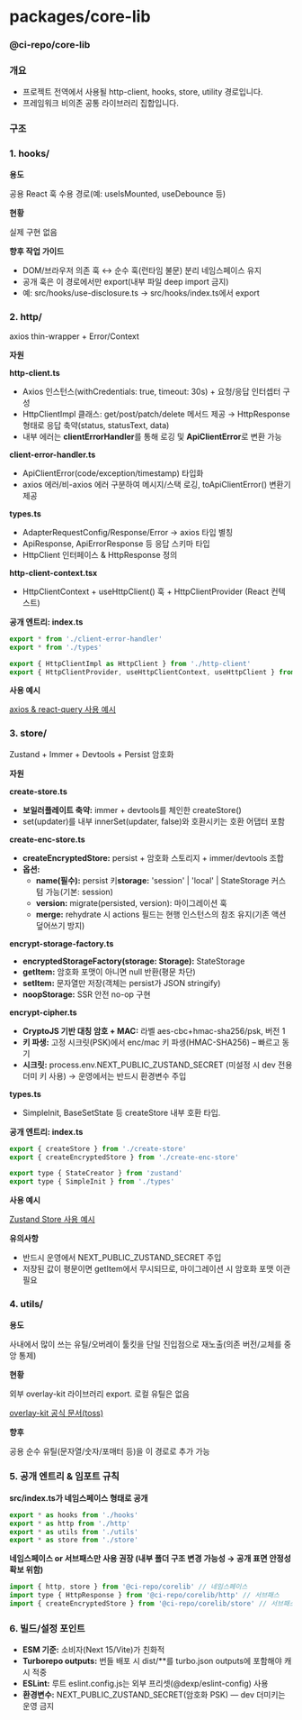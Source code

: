 # packages/core-lib

### @ci-repo/core-lib

### **개요**

- 프로젝트 전역에서 사용될 http-client, hooks, store, utility 경로입니다.
- 프레임워크 비의존 공통 라이브러리 집합입니다.

### **구조**

### **1. hooks/**

**용도**

공용 React 훅 수용 경로(예: useIsMounted, useDebounce 등)

**현황**

실제 구현 없음

**향후 작업 가이드**

- DOM/브라우저 의존 훅 ↔ 순수 훅(런타임 불문) 분리 네임스페이스 유지
- 공개 훅은 이 경로에서만 export(내부 파일 deep import 금지)
- 예: src/hooks/use-disclosure.ts → src/hooks/index.ts에서 export

### **2. http/**

axios thin-wrapper + Error/Context

**자원**

**http-client.ts**

- Axios 인스턴스(withCredentials: true, timeout: 30s) + 요청/응답 인터셉터 구성
- HttpClientImpl 클래스: get/post/patch/delete 메서드 제공 → HttpResponse<T> 형태로 응답 축약(status, statusText, data)
- 내부 에러는 **clientErrorHandler**를 통해 로깅 및 **ApiClientError**로 변환 가능

**client-error-handler.ts**

- ApiClientError(code/exception/timestamp) 타입화
- axios 에러/비-axios 에러 구분하여 메시지/스택 로깅, toApiClientError() 변환기 제공

**types.ts**

- AdapterRequestConfig/Response/Error → axios 타입 별칭
- ApiResponse<T>, ApiErrorResponse 등 응답 스키마 타입
- HttpClient 인터페이스 & HttpResponse<T> 정의

**http-client-context.tsx**

- HttpClientContext + useHttpClient() 훅 + HttpClientProvider (React 컨텍스트)

**공개 엔트리: index.ts**

```jsx
export * from './client-error-handler'
export * from './types'

export { HttpClientImpl as HttpClient } from './http-client'
export { HttpClientProvider, useHttpClientContext, useHttpClient } from './http-client-context'
```

**사용 예시**

[axios & react-query 사용 예시](http://localhost:3000/example/api)

### **3. store/**

Zustand + Immer + Devtools + Persist 암호화

**자원**

**create-store.ts**

- **보일러플레이트 축약:** immer + devtools를 체인한 createStore<T>()
- set(updater)를 내부 innerSet(updater, false)와 호환시키는 호환 어댑터 포함

**create-enc-store.ts**

- **createEncryptedStore<T>:** persist + 암호화 스토리지 + immer/devtools 조합
- **옵션:**
    - **name(필수):** persist 키**storage:** 'session' | 'local' | StateStorage 커스텀 가능(기본: session)
    - **version:** migrate(persisted, version): 마이그레이션 훅
    - **merge:** rehydrate 시 actions 필드는 현행 인스턴스의 참조 유지(기존 액션 덮어쓰기 방지)

**encrypt-storage-factory.ts**

- **encryptedStorageFactory(storage: Storage):** StateStorage
- **getItem:** 암호화 포맷이 아니면 null 반환(평문 차단)
- **setItem:** 문자열만 저장(객체는 persist가 JSON stringify)
- **noopStorage:** SSR 안전 no-op 구현

**encrypt-cipher.ts**

- **CryptoJS 기반 대칭 암호 + MAC:** 라벨 aes-cbc+hmac-sha256/psk, 버전 1
- **키 파생:** 고정 시크릿(PSK)에서 enc/mac 키 파생(HMAC-SHA256) – 빠르고 동기
- **시크릿:** process.env.NEXT_PUBLIC_ZUSTAND_SECRET (미설정 시 dev 전용 더미 키 사용) → 운영에서는 반드시 환경변수 주입

**types.ts**

- SimpleInit<T>, BaseSetState<T> 등 createStore 내부 호환 타입.

**공개 엔트리: index.ts**

```jsx
export { createStore } from './create-store'
export { createEncryptedStore } from './create-enc-store'

export type { StateCreator } from 'zustand'
export type { SimpleInit } from './types'
```

**사용 예시**

[Zustand Store 사용 예시](http://localhost:3000/example/store)

**유의사항**

- 반드시 운영에서 NEXT_PUBLIC_ZUSTAND_SECRET 주입
- 저장된 값이 평문이면 getItem에서 무시되므로, 마이그레이션 시 암호화 포맷 이관 필요

### **4. utils/**

**용도**

사내에서 많이 쓰는 유틸/오버레이 툴킷을 단일 진입점으로 재노출(의존 버전/교체를 중앙 통제)

**현황**

외부 overlay-kit 라이브러리 export. 로컬 유틸은 없음

[overlay-kit 공식 문서(toss)](https://github.com/toss/overlay-kit/blob/main/README-ko_kr.md)

**향후**

공용 순수 유틸(문자열/숫자/포매터 등)을 이 경로로 추가 가능

### **5. 공개 엔트리 & 임포트 규칙**

**src/index.ts가 네임스페이스 형태로 공개**

```jsx
export * as hooks from './hooks'
export * as http from './http'
export * as utils from './utils'
export * as store from './store'
```

**네임스페이스 or 서브패스만 사용 권장 (내부 폴더 구조 변경 가능성 → 공개 표면 안정성 확보 위함)**

```jsx
import { http, store } from '@ci-repo/corelib' // 네임스페이스
import type { HttpResponse } from '@ci-repo/corelib/http' // 서브패스
import { createEncryptedStore } from '@ci-repo/corelib/store' // 서브패스
```

### **6. 빌드/설정 포인트**

- **ESM 기준:** 소비자(Next 15/Vite)가 친화적
- **Turborepo outputs:** 번들 배포 시 dist/**를 turbo.json outputs에 포함해야 캐시 적중
- **ESLint:** 루트 eslint.config.js는 외부 프리셋(@dexp/eslint-config) 사용
- **환경변수:** NEXT_PUBLIC_ZUSTAND_SECRET(암호화 PSK) — dev 더미키는 운영 금지